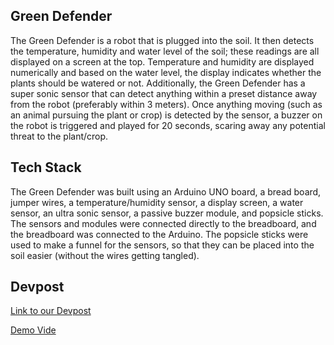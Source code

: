 ## Green Defender
The Green Defender is a robot that is plugged into the soil. It then detects the temperature, humidity and water level of the soil; these readings are all displayed on a screen at the top. Temperature and humidity are displayed numerically and based on the water level, the display indicates whether the plants should be watered or not. Additionally, the Green Defender has a super sonic sensor that can detect anything within a preset distance away from the robot (preferably within 3 meters). Once anything moving (such as an animal pursuing the plant or crop) is detected by the sensor, a buzzer on the robot is triggered and played for 20 seconds, scaring away any potential threat to the plant/crop.

## Tech Stack 
The Green Defender was built using an Arduino UNO board, a bread board, jumper wires, a temperature/humidity sensor, a display screen, a water sensor, an ultra sonic sensor, a passive buzzer module, and popsicle sticks. The sensors and modules were connected directly to the breadboard, and the breadboard was connected to the Arduino. The popsicle sticks were used to make a funnel for the sensors, so that they can be placed into the soil easier (without the wires getting tangled).

## Devpost 
[Link to our Devpost](https://devpost.com/software/the-guardian-of-plants-and-trees)

[Demo Vide](https://youtu.be/8uqyZ3T3HoA)
